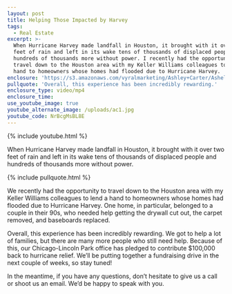 ```yaml
---
layout: post
title: Helping Those Impacted by Harvey
tags:
  - Real Estate
excerpt: >-
  When Hurricane Harvey made landfall in Houston, it brought with it over two
  feet of rain and left in its wake tens of thousands of displaced people and
  hundreds of thousands more without power. I recently had the opportunity to
  travel down to the Houston area with my Keller Williams colleagues to lend a
  hand to homeowners whose homes had flooded due to Hurricane Harvey.
enclosure: 'https://s3.amazonaws.com/vyralmarketing/Ashley+Carter/Ashely+Carter.mp4'
pullquote: 'Overall, this experience has been incredibly rewarding.'
enclosure_type: video/mp4
enclosure_time:
use_youtube_image: true
youtube_alternate_image: /uploads/ac1.jpg
youtube_code: NrBcgMsBL8E
---
```



{% include youtube.html %}

When Hurricane Harvey made landfall in Houston, it brought with it over two feet of rain and left in its wake tens of thousands of displaced people and hundreds of thousands more without power.

{% include pullquote.html %}

We recently had the opportunity to travel down to the Houston area with my Keller Williams colleagues to lend a hand to homeowners whose homes had flooded due to Hurricane Harvey. One home, in particular, belonged to a couple in their 90s, who needed help getting the drywall cut out, the carpet removed, and baseboards replaced.

Overall, this experience has been incredibly rewarding. We got to help a lot of families, but there are many more people who still need help. Because of this, our Chicago-Lincoln Park office has pledged to contribute $100,000 back to hurricane relief. We’ll be putting together a fundraising drive in the next couple of weeks, so stay tuned!

In the meantime, if you have any questions, don’t hesitate to give us a call or shoot us an email. We’d be happy to speak with you.